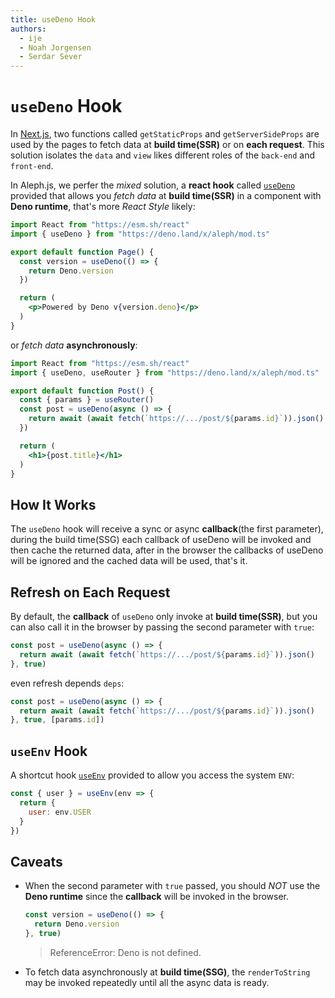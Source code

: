 ```yaml
---
title: useDeno Hook
authors:
  - ije
  - Noah Jorgensen
  - Serdar Sever
---
```


# `useDeno` Hook

In [Next.js](https://nextjs.org/docs/basic-features/data-fetching), two functions called `getStaticProps` and `getServerSideProps` are used by the pages to fetch data at **build time(SSR)** or on **each request**. This solution isolates the `data` and  `view` likes different roles of the `back-end` and `front-end`.

In Aleph.js, we perfer the *mixed* solution, a **react hook** called [`useDeno`](/docs/api-reference/mod.ts#useDeno) provided that allows you *fetch data* at **build time(SSR)** in a component with **Deno runtime**, that's more *React Style* likely:

```jsx
import React from "https://esm.sh/react"
import { useDeno } from "https://deno.land/x/aleph/mod.ts"

export default function Page() {
  const version = useDeno(() => {
    return Deno.version
  })

  return (
    <p>Powered by Deno v{version.deno}</p>
  )
}
```

or *fetch data* **asynchronously**:

```jsx
import React from "https://esm.sh/react"
import { useDeno, useRouter } from "https://deno.land/x/aleph/mod.ts"

export default function Post() {
  const { params } = useRouter()
  const post = useDeno(async () => {
    return await (await fetch(`https://.../post/${params.id}`)).json()
  })

  return (
    <h1>{post.title}</h1>
  )
}
```

## How It Works

The `useDeno` hook will receive a sync or async **callback**(the first parameter), during the build time(SSG) each callback of useDeno will be invoked and then cache the returned data, after in the browser the callbacks of useDeno will be ignored and the cached data will be used, that's it.

## Refresh on Each Request

By default, the **callback** of `useDeno` only invoke at **build time(SSR)**, but you can also call it in the browser by passing the second parameter with `true`:

```jsx
const post = useDeno(async () => {
  return await (await fetch(`https://.../post/${params.id}`)).json()
}, true)
```

even refresh depends `deps`:

```jsx
const post = useDeno(async () => {
  return await (await fetch(`https://.../post/${params.id}`)).json()
}, true, [params.id])
```

## `useEnv` Hook

A shortcut hook [`useEnv`](/docs/api-reference/mod.ts#useEnv) provided to allow you access the system `ENV`:

```jsx
const { user } = useEnv(env => {
  return {
    user: env.USER
  }
})
```

## Caveats

- When the second parameter with `true` passed, you should *NOT* use the **Deno runtime** since the **callback** will be invoked in the browser.

  ```jsx
  const version = useDeno(() => {
    return Deno.version
  }, true)
  ```
  > ReferenceError: Deno is not defined.

- To fetch data asynchronously at **build time(SSG)**, the `renderToString` may be invoked repeatedly until all the async data is ready.
